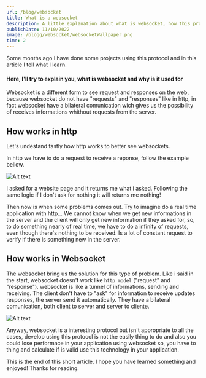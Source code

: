 ```yaml
---
url: /blog/websocket
title: What is a websocket
description: A little explanation about what is websocket, how this protocol works and why it is used, if want to understand something about it click here!
publishDate: 11/10/2022
image: /blogg/websocket/websocketWallpaper.png
time: 2 
---
```


Some months ago I have done some projects using this protocol and in this article I tell what I learn.

#### Here, I'll try to explain you, what is websocket and why is it used for

Websocket is a different form to see request and responses on the web, because websocket do not have "requests" and "responses" like in http, in fact websocket have a bilateral comunication 
wich gives us the possibility of receives informations whithout requests from the server.

## How works in http

Let's undestand fastly how http works to better see websockets.

In http we have to do a request to receive a reponse, follow the example bellow.

![Alt text](/blogg/websocket/http.png)

I asked for a website page and it returns me what i asked. Following the same logic if I don't ask for nothing it will returns me nothing! 

Then now is when some problems comes out. Try to imagine do a real time application with http... We cannot know when we get new informations in the server and the client will only 
get new information if they asked for, so, to do something nearly of real time, we have to do a infinity of requests, even though there's nothing to be received. Is a lot of constant request to
verify if there is something new in the server.

## How works in Websocket

The websocket bring us the solution for this type of problem. Like i said in the start, websocket doesn't work like `http model` ("request" 
and "response"). websocket is like a tunnel of informations,
sending and receiving. The client don't have to "ask" for information to receive updates responses, the server send it automatically. They 
have a bilateral comunication, both client to server and server to cliente.

![Alt text](/blogg/websocket/websocket.png)

Anyway, websocket is a interesting protocol but isn't appropriate to all the cases, develop using this protocol is not the easily thing to do and also you could lose performace in your application
using websocket so, you have to thing and calculate if is valid use this technology in your application.

This is the end of this short article. I hope you have learned something and enjoyed! Thanks for reading.